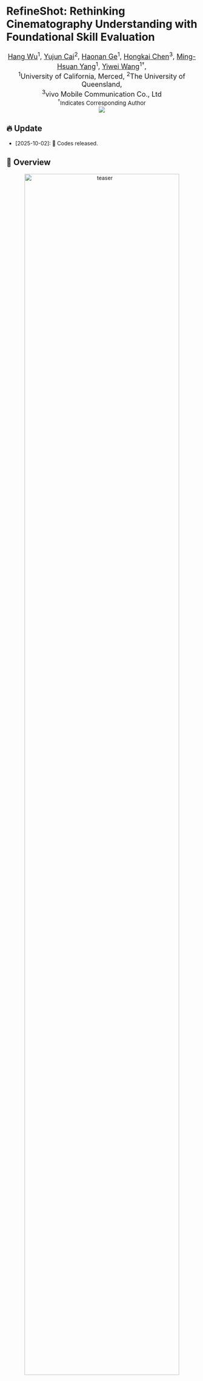 <p align="center" width="100%">

# RefineShot: Rethinking Cinematography Understanding with Foundational Skill Evaluation


<div align="center">
  <div class="is-size-5 publication-authors" style="font-size: 18px;">
    <!-- Paper authors -->
    <span class="author-block">
      <a href="https://wuhang03.github.io/" target="_blank">Hang Wu</a><sup>1</sup>,</span>
    <span class="author-block">
      <a href="https://vanoracai.github.io/" target="_blank">Yujun Cai</a><sup>2</sup>,</span>
    <span class="author-block">
      <a href="https://johnny040216.github.io/" target="_blank">Haonan Ge</a><sup>1</sup>,</span>
    <span class="author-block">
      <a href="SECOND AUTHOR PERSONAL LINK" target="_blank">Hongkai Chen</a><sup>3</sup>,</span>
    <span class="author-block">
      <a href="https://faculty.ucmerced.edu/mhyang/" target="_blank">Ming-Hsuan Yang</a><sup>1</sup>,</span>
    <span class="author-block">
      <a href="https://wangywust.github.io/" target="_blank">Yiwei Wang</a><sup>1†</sup>,</span>
  </div>

  <div class="is-size-5 publication-authors" style="font-size: 18px;">
    <span class="author-block"><sup>1</sup>University of California, Merced, 
      <sup>2</sup>The University of Queensland, 
      <br><sup>3</sup>vivo Mobile Communication Co., Ltd
    </span>
    <span class="eql-cntrb"><small><br><sup>†</sup>Indicates Corresponding Author</small></span>
  </div>
</div>


<div style='display: flex; gap: 0.25rem; justify-content: center; text-align: center;' align="center">
  <a href='https://www.arxiv.org/abs/2510.02423'><img src='https://img.shields.io/badge/Paper-arxiv-red'></a>
  <!-- <a href='https://www.techrxiv.org/users/933923/articles/1304524-dimo-gui-advancing-test-time-scaling-in-gui-grounding-via-modality-aware-visual-reasoning'><img src='https://img.shields.io/badge/Paper-TechRxiv-blue'></a> -->
  <!-- <a href='https://wuhang03.github.io/DiMo-GUI-homepage/'><img src='https://img.shields.io/badge/Homepage-DiMo-green'></a> -->
</div>

## 🔥 Update
<!-- * [2024-04-05]: ⭐️⭐️⭐️ VCD is selected as Poster Highlight in CVPR 2024! (Top 11.9% in accepted papers)
* [2023-11-29]: ⭐️ Paper of VCD online. Check out [this link](https://arxiv.org/abs/2311.16922) for details. -->
* [2025-10-02]: 🚀 Codes released.

## 🎯 Overview
<div align="center">
    <img src="images/teaser.jpg" alt="teaser" width="90%">
</div>

Cinematography understanding refers to the ability to recognize not only the visual content of a scene but also the cinematic techniques that shape narrative meaning. This capability is attracting increasing attention, as it enhances multimodal understanding in real-world applications and underpins coherent content creation in film and media. As the most comprehensive benchmark for this task, ShotBench spans a wide range of cinematic concepts and VQA-style evaluations, with ShotVL achieving state-of-the-art results on it. However, our analysis reveals that ambiguous option design in ShotBench and ShotVL’s shortcomings in reasoning consistency and instruction adherence undermine evaluation reliability, limiting fair comparison and hindering future progress. To overcome these issues, we systematically refine ShotBench through consistent option restructuring, conduct the first critical analysis of ShotVL’s reasoning behavior, and introduce an extended evaluation protocol that jointly assesses task accuracy and core model competencies. These efforts lead to RefineShot, a refined and expanded benchmark that enables more reliable assessment and fosters future advances in cinematography understanding. 


Our contributions are as below:

- **Benchmark Refinement.** We redesign the multiple-choice option sets in ShotBench by enforcing consistent granularity, unified evaluation dimensions, and mutual exclusivity. This renders a coherent and reliable dataset for evaluating cinematography understanding.  

- **Critical Analysis of State-of-the-Art Baselines.** We conduct the first in-depth study of ShotVL, the reported state-of-the-art on ShotBench, and reveal fundamental weaknesses in reasoning, prompt adherence, and output consistency, challenging the validity of its benchmark superiority.  

- **Expanded Evaluation Protocol.** We augment ShotBench with a new protocol that jointly assesses task-specific performance and core model competencies, providing a more balanced and robust framework for fair comparison and future progress in this emerging field. Together, these contributions establish **RefineShot**, a refined and extended benchmark for cinematography understanding.  



## 🕹️ Usage
### Environment Setup
```bash
conda env create -n shot
source activate shot
cd shot
bash setup.sh
```


### Data Preparation
You can use the script below to download and unzip the original **ShotBench** dataset:

```bash
bash data.sh
```

Then you can use the scipt below to obtained the **RefinedBench**. Detailed refinment steps can be found in the paper. Remember to first change the file name `test.tsv` into `test_origin.tsv`, or you can modify `extract.py`.

```bash
python extract.py
```

### Evaluation

Use the shell script to evaluate different vlms, You can change the parameters like `MODEL_NAME` and `CATEGORY` to run different experiments.:
```bash
bash evaluate_qwen.sh
bash evaluate_shotvl.sh
```



Then you can run the `calculate.sh` to calculate the metrics. In the `calculate.sh` script, you can add the arguments `--check_adherence` and `--check_consistency` to calculate the two reliability scores proposed in our paper.

```bash
bash calculate.sh

python evaluation/calculate_scores.py  --check_adherence
python evaluation/calculate_scores.py  --check_consistency
```


## 🔍 Analysis  
- **Model Analysis**. This figure shows two main defects of ShotVL models: reasoning unfaithfulness, with frequent mismatches between reasoning and answers, and poor instruction adherence, where prompts are ignored in favor of long repetitive outputs.
<div align="center">
    <img src="images/analysis.jpg" alt="teaser" width="90%">
</div>

- **Instruction adherence case.** This case shows the instruction adherence of different models.
When given a demonstration-based prompt, ShotVL fails to follow the instructions and produces
disorganized reasoning, whereas Qwen accurately follows the format, outputting each step and the
final answer as required
<div align="center">
    <img src="images/case.jpg" alt="teaser" width="90%">
</div>


## 🏅 Experiments
- Experimental results of models after **consistency check**. We evaluate all model outputs
for consistency between reasoning and final answers, treating mismatched cases as incorrect. The
Qwen series shows almost no performance drop, while ShotVL suffers a notable decrease, indicating
weaker reasoning faithfulness.

<div align="center">
    <img src="images/consistency.png" alt="teaser" width="70%">
</div>

- Performance of different models on the refined benchmark under **reasoning and step-by-step prompts.** Qwen remains stable across prompts, while ShotVL shows clear performance drops
and higher time cost. Time cost is reported in hours:minutes (hh:mm) format.


<div align="center">
    <img src="images/adherence.png" alt="teaser" width="70%">
</div>

- **Performance and reliability** of different models on the refined benchmark. Using our
proposed evaluation, we find that Qwen achieves near-perfect reliability, significantly outperforming
ShotVL, whose results are notably weaker, particularly in instruction adherence.


<div align="center">
    <img src="images/overall.png" alt="teaser" width="70%">
</div>


## 📑 Citation
If you find our project useful, we hope you can star our repo and cite our paper as follows:
```
@article{wu2025refineshot,
  title={RefineShot: Rethinking Cinematography Understanding with Foundational Skill Evaluation},
  author={Wu, Hang and Cai, Yujun and Ge, Haonan and Chen, Hongkai and Yang, Ming-Hsuan and Wang, Yiwei},
  journal={arXiv preprint arXiv:2510.02423},
  year={2025}
}

```


## 📝 Related Projects
Our repository is based on the following projects, we sincerely thank them for their great efforts and excellent work.
- [ShotBench](https://github.com/Vchitect/ShotBench): latest cinemagraphy understanding benchmark.

## License

This project is licensed under the terms of the Apache License 2.0.
You are free to use, modify, and distribute this software under the conditions of the license. See the LICENSE file for details.